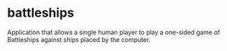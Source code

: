 # battleships
Application that allows a single human player to play a one-sided game of Battleships against ships placed by the computer.
